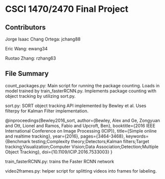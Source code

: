 # CSCI 1470/2470 Final Project
## Contributors
Jorge Isaac Chang Ortega: jchang88

Eric Wang: ewang34 	

Ruotao Zhang: rzhang63

## File Summary
count_packages.py: Main script for running the package counting. Loads in model trained by train_fasterRCNN.py. Implements package counting with object tracking by utilizing sort.py.

sort.py: SORT object tracking API implemented by Bewley et al. Uses filterpy for Kalman Filter implementation. 

@inproceedings{Bewley2016_sort,
  author={Bewley, Alex and Ge, Zongyuan and Ott, Lionel and Ramos, Fabio and Upcroft, Ben},
  booktitle={2016 IEEE International Conference on Image Processing (ICIP)},
  title={Simple online and realtime tracking},
  year={2016},
  pages={3464-3468},
  keywords={Benchmark testing;Complexity theory;Detectors;Kalman filters;Target tracking;Visualization;Computer Vision;Data Association;Detection;Multiple Object Tracking},
  doi={10.1109/ICIP.2016.7533003}
}

train_fasterRCNN.py: trains the Faster RCNN network

video2frames.py: helper script for splitting videos into frames for labeling.


